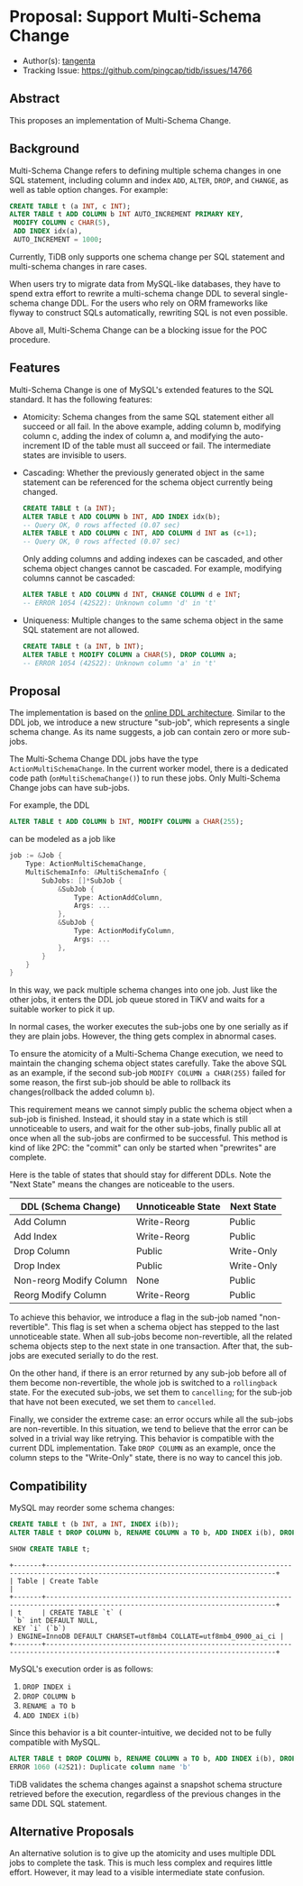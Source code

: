 # Proposal: Support Multi-Schema Change

- Author(s): [tangenta](https://github.com/tangenta)
- Tracking Issue: https://github.com/pingcap/tidb/issues/14766

## Abstract

This proposes an implementation of Multi-Schema Change.

## Background

Multi-Schema Change refers to defining multiple schema changes in one SQL statement, including column and index `ADD`, `ALTER`, `DROP`, and `CHANGE`, as well as table option changes. For example:

```sql
CREATE TABLE t (a INT, c INT);
ALTER TABLE t ADD COLUMN b INT AUTO_INCREMENT PRIMARY KEY, 
 MODIFY COLUMN c CHAR(5),
 ADD INDEX idx(a),
 AUTO_INCREMENT = 1000;
```

Currently, TiDB only supports one schema change per SQL statement and multi-schema changes in rare cases.

When users try to migrate data from MySQL-like databases, they have to spend extra effort to rewrite a multi-schema change DDL to several single-schema change DDL. For the users who rely on ORM frameworks like flyway to construct SQLs automatically, rewriting SQL is not even possible.

Above all, Multi-Schema Change can be a blocking issue for the POC procedure.

## Features

Multi-Schema Change is one of MySQL's extended features to the SQL standard. It has the following features:

- Atomicity: Schema changes from the same SQL statement either all succeed or all fail. In the above example, adding column b, modifying column c, adding the index of column a, and modifying the auto-increment ID of the table must all succeed or fail. The intermediate states are invisible to users.

- Cascading: Whether the previously generated object in the same statement can be referenced for the schema object currently being changed.
    ```sql
    CREATE TABLE t (a INT);
    ALTER TABLE t ADD COLUMN b INT, ADD INDEX idx(b);
    -- Query OK, 0 rows affected (0.07 sec)
    ALTER TABLE t ADD COLUMN c INT, ADD COLUMN d INT as (c+1);
    -- Query OK, 0 rows affected (0.07 sec)
    ```
  Only adding columns and adding indexes can be cascaded, and other schema object changes cannot be cascaded. For example, modifying columns cannot be cascaded:
    ```SQL
    ALTER TABLE t ADD COLUMN d INT, CHANGE COLUMN d e INT;
    -- ERROR 1054 (42S22): Unknown column 'd' in 't'
    ```

- Uniqueness: Multiple changes to the same schema object in the same SQL statement are not allowed.
    ```sql
    CREATE TABLE t (a INT, b INT);
    ALTER TABLE t MODIFY COLUMN a CHAR(5), DROP COLUMN a;
    -- ERROR 1054 (42S22): Unknown column 'a' in 't'
    ```

## Proposal

The implementation is based on the [online DDL architecture](https://github.com/pingcap/tidb/blob/e0c461a84cf4ad55c7b51c3f9db7f7b9ba51bb62/docs/design/2018-10-08-online-DDL.md). Similar to the DDL job, we introduce a new structure "sub-job", which represents a single schema change. As its name suggests, a job can contain zero or more sub-jobs.

The Multi-Schema Change DDL jobs have the type `ActionMultiSchemaChange`. In the current worker model, there is a dedicated code path (`onMultiSchemaChange()`) to run these jobs. Only Multi-Schema Change jobs can have sub-jobs.

For example, the DDL

```SQL
ALTER TABLE t ADD COLUMN b INT, MODIFY COLUMN a CHAR(255);
```

can be modeled as a job like

```go
job := &Job {
    Type: ActionMultiSchemaChange,
    MultiSchemaInfo: &MultiSchemaInfo {
        SubJobs: []*SubJob {
            &SubJob {
                Type: ActionAddColumn,
                Args: ...
            },
            &SubJob {
                Type: ActionModifyColumn,
                Args: ...
            },
        }
    } 
}
```

In this way, we pack multiple schema changes into one job. Just like the other jobs, it enters the DDL job queue stored in TiKV and waits for a suitable worker to pick it up.

In normal cases, the worker executes the sub-jobs one by one serially as if they are plain jobs. However, the thing gets complex in abnormal cases.

To ensure the atomicity of a Multi-Schema Change execution, we need to maintain the changing schema object states carefully. Take the above SQL as an example, if the second sub-job `MODIFY COLUMN a CHAR(255)` failed for some reason, the first sub-job should be able to rollback its changes(rollback the added column `b`).

This requirement means we cannot simply public the schema object when a sub-job is finished. Instead, it should stay in a state which is still unnoticeable to users, and wait for the other sub-jobs, finally public all at once when all the sub-jobs are confirmed to be successful. This method is kind of like 2PC: the "commit" can only be started when "prewrites" are complete.

Here is the table of states that should stay for different DDLs. Note the "Next State" means the changes are noticeable to the users.

| DDL (Schema Change)     | Unnoticeable State | Next State |
|-------------------------|--------------------|------------|
| Add Column              | Write-Reorg        | Public     |
| Add Index               | Write-Reorg        | Public     |
| Drop Column             | Public             | Write-Only |
| Drop Index              | Public             | Write-Only |
| Non-reorg Modify Column | None               | Public     |
| Reorg Modify Column     | Write-Reorg        | Public     |

To achieve this behavior, we introduce a flag in the sub-job named "non-revertible". This flag is set when a schema object has stepped to the last unnoticeable state. When all sub-jobs become non-revertible, all the related schema objects step to the next state in one transaction. After that, the sub-jobs are executed serially to do the rest.

On the other hand, if there is an error returned by any sub-job before all of them become non-revertible, the whole job is switched to a `rollingback` state. For the executed sub-jobs, we set them to `cancelling`; for the sub-job that have not been executed, we set them to `cancelled`.

Finally, we consider the extreme case: an error occurs while all the sub-jobs are non-revertible. In this situation, we tend to believe that the error can be solved in a trivial way like retrying. This behavior is compatible with the current DDL implementation. Take `DROP COLUMN` as an example, once the column steps to the "Write-Only" state, there is no way to cancel this job.

## Compatibility

MySQL may reorder some schema changes:

```SQL
CREATE TABLE t (b INT, a INT, INDEX i(b));
ALTER TABLE t DROP COLUMN b, RENAME COLUMN a TO b, ADD INDEX i(b), DROP INDEX i; -- success!

SHOW CREATE TABLE t;
```

```console
+-------+-------------------------------------------------------------------------------------------------------------------------------+
| Table | Create Table                                                                                                                  |
+-------+-------------------------------------------------------------------------------------------------------------------------------+
| t     | CREATE TABLE `t` (
 `b` int DEFAULT NULL,
 KEY `i` (`b`)
) ENGINE=InnoDB DEFAULT CHARSET=utf8mb4 COLLATE=utf8mb4_0900_ai_ci |
+-------+-------------------------------------------------------------------------------------------------------------------------------+
```

MySQL's execution order is as follows:

1. `DROP INDEX i`
2. `DROP COLUMN b`
3. `RENAME a TO b`
4. `ADD INDEX i(b)`


Since this behavior is a bit counter-intuitive, we decided not to be fully compatible with MySQL.

```SQL
ALTER TABLE t DROP COLUMN b, RENAME COLUMN a TO b, ADD INDEX i(b), DROP INDEX i;
ERROR 1060 (42S21): Duplicate column name 'b'
```

TiDB validates the schema changes against a snapshot schema structure retrieved before the execution, regardless of the previous changes in the same DDL SQL statement.

## Alternative Proposals

An alternative solution is to give up the atomicity and uses multiple DDL jobs to complete the task. This is much less complex and requires little effort. However, it may lead to a visible intermediate state confusion.
